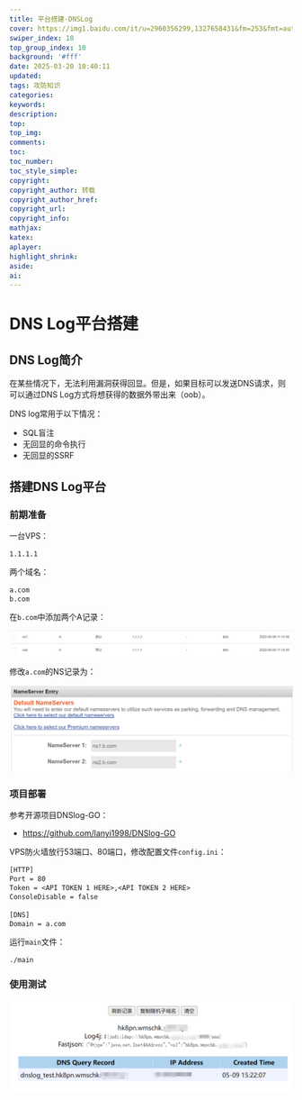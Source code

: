 ```yaml
---
title: 平台搭建-DNSLog
cover: https://img1.baidu.com/it/u=2960356299,1327658431&fm=253&fmt=auto&app=120&f=JPEG?w=1422&h=800
swiper_index: 10
top_group_index: 10
background: '#fff'
date: 2025-03-20 10:40:11
updated:
tags: 攻防知识
categories:
keywords:
description:
top:
top_img:
comments:
toc:
toc_number:
toc_style_simple:
copyright:
copyright_author: 转载
copyright_author_href:
copyright_url:
copyright_info:
mathjax:
katex:
aplayer:
highlight_shrink:
aside:
ai:
---
```

# DNS Log平台搭建

## DNS Log简介

在某些情况下，无法利用漏洞获得回显。但是，如果目标可以发送DNS请求，则可以通过DNS Log方式将想获得的数据外带出来（oob）。

DNS log常用于以下情况：

- SQL盲注
- 无回显的命令执行
- 无回显的SSRF

## 搭建DNS Log平台

### 前期准备

一台VPS：

```
1.1.1.1
```

两个域名：

```
a.com
b.com
```

在`b.com`中添加两个A记录：

![image-20220509150850946](./images/202205091508042.png)

修改`a.com`的NS记录为：

![image-20220509151352683](./images/202205091513716.png)

### 项目部署

参考开源项目DNSlog-GO：

- https://github.com/lanyi1998/DNSlog-GO

VPS防火墙放行53端口、80端口，修改配置文件`config.ini`：

```
[HTTP]
Port = 80
Token = <API TOKEN 1 HERE>,<API TOKEN 2 HERE>
ConsoleDisable = false

[DNS]
Domain = a.com
```

运行`main`文件：

```
./main
```

### 使用测试

![image-20220509152556402](./images/202205091525438.png)
</style>

